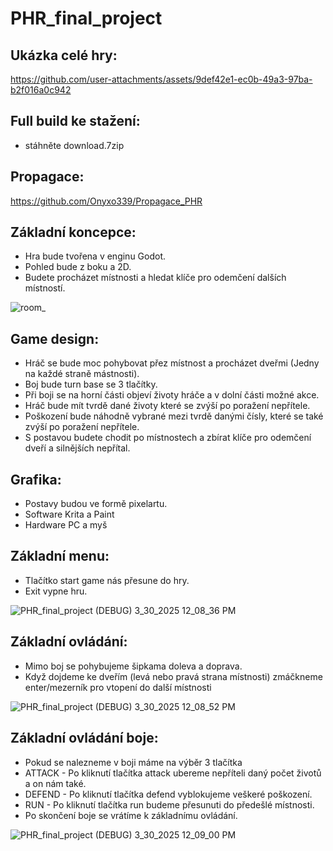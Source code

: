 # PHR_final_project

## Ukázka celé hry:
https://github.com/user-attachments/assets/9def42e1-ec0b-49a3-97ba-b2f016a0c942

## Full build ke stažení:
- stáhněte download.7zip

## Propagace:
https://github.com/Onyxo339/Propagace_PHR

## Základní koncepce:
- Hra bude tvořena v enginu Godot.
- Pohled bude z boku a 2D.
- Budete procházet místnosti a hledat klíče pro odemčení dalších místností.

![room_](https://github.com/user-attachments/assets/a9058d29-732c-4167-8bb5-c2a3159ca16b)

## Game design:
- Hráč se bude moc pohybovat přez místnost a procházet dveřmi (Jedny na každé straně mástnosti).
- Boj bude turn base se 3 tlačítky.
- Při boji se na horní části objeví životy hráče a v dolní části možné akce.
- Hráč bude mít tvrdě dané životy které se zvýší po poražení nepřítele.
- Poškození bude náhodně vybrané mezi tvrdě danými čísly, které se také zvýší po poražení nepřítele.
- S postavou budete chodit po místnostech a zbírat klíče pro odemčení dveří a silnějších nepřítal.

## Grafika:
- Postavy budou ve formě pixelartu.
- Software Krita a Paint
- Hardware PC a myš

## Základní menu:
- Tlačítko start game nás přesune do hry.
- Exit vypne hru.

![PHR_final_project (DEBUG) 3_30_2025 12_08_36 PM](https://github.com/user-attachments/assets/581c9a05-13c9-49bd-856d-c73f9131b418)

## Základní ovládání:
- Mimo boj se pohybujeme šipkama doleva a doprava.
- Když dojdeme ke dveřím (levá nebo pravá strana místnosti) zmáčkneme enter/mezerník pro vtopení do další místnosti

![PHR_final_project (DEBUG) 3_30_2025 12_08_52 PM](https://github.com/user-attachments/assets/c0b3b2bd-eb20-42db-8949-e76968bd1072)

## Základní ovládání boje:
- Pokud se nalezneme v boji máme na výběr 3 tlačítka
- ATTACK - Po kliknutí tlačítka attack ubereme nepříteli daný počet životů a on nám také.
- DEFEND - Po kliknutí tlačítka defend vyblokujeme veškeré poškození.
- RUN - Po kliknutí tlačítka run budeme přesunuti do předešlé místnosti.
- Po skončení boje se vrátíme k základnímu ovládání.

![PHR_final_project (DEBUG) 3_30_2025 12_09_00 PM](https://github.com/user-attachments/assets/a9841aa4-3765-4013-8c5c-c521cd797757)
